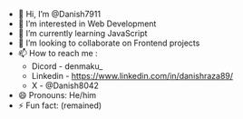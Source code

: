 - 👋 Hi, I’m @Danish7911
- 👀 I’m interested in Web Development
- 🌱 I’m currently learning JavaScript
- 💞️ I’m looking to collaborate on Frontend projects
- 📫 How to reach me :
  + Dicord - denmaku_
  + Linkedin - https://www.linkedin.com/in/danishraza89/
  + X - @Danish8042
- 😄 Pronouns: He/him
- ⚡ Fun fact: (remained)

<!---
Danish7911/Danish7911 is a ✨ special ✨ repository because its `README.md` (this file) appears on your GitHub profile.
You can click the Preview link to take a look at your changes.
--->
